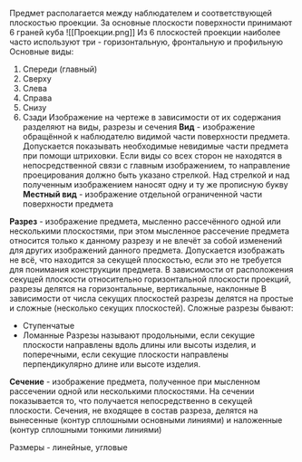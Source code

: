 Предмет располагается между наблюдателем и соответствующей плоскостью проекции. За основные плоскости поверхности принимают 6 граней куба
![[Проекции.png]]
Из 6 плоскостей проекции наиболее часто используют три - горизонтальную, фронтальную и профильную
Основные виды:
1) Спереди (главный)
2) Сверху
3) Слева
4) Справа
5) Снизу
6) Сзади
Изображение на чертеже в зависимости от их содержания разделяют на виды, разрезы и сечения
**Вид** - изображение обращённой к наблюдателю видимой части поверхности предмета. Допускается показывать необходимые невидимые части предмета при помощи штриховки. Если виды со всех сторон не находятся в непосредственной связи с главным изображением, то направление проецирования должно быть указано стрелкой. Над стрелкой и над полученным изображением наносят одну и ту же прописную букву
**Местный вид** - изображение отдельной ограниченной части поверхности предмета

**Разрез** - изображение предмета, мысленно рассечённого одной или несколькими плоскостями, при этом мысленное рассечение предмета относится только к данному разрезу и не влечёт за собой изменений для других изображений данного предмета. Допускается изображать не всё, что находится за секущей плоскостью, если это не требуется для понимания конструкции предмета.
В зависимости от расположения секущей плоскости относительно горизонтальной плоскости проекций, разрезы делятся на горизонтальные, вертикальные, наклонные
В зависимости от числа секущих плоскостей разрезы делятся на простые и сложные (несколько секущих плоскостей).
Сложные разрезы бывают:
- Ступенчатые
- Ломанные
Разрезы называют продольными, если секущие плоскости направлены вдоль длины или высоты изделия, и поперечными, если секущие плоскости направлены перпендикулярно длине или высоте изделия.

**Сечение** - изображение предмета, полученное при мысленном рассечении одной или несколькими плоскостями. На сечении показывается то, что получается непосредственно в секущей плоскости. Сечения, не входящее в состав разреза, делятся на вынесенные (контур сплошными основными линиями) и наложенные (контур сплошными тонкими линиями) 

Размеры - линейные, угловые